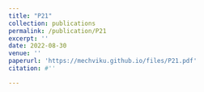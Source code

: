 ```yaml
---
title: "P21"
collection: publications
permalink: /publication/P21
excerpt: ''
date: 2022-08-30
venue: ''
paperurl: 'https://mechviku.github.io/files/P21.pdf'
citation: #''

---
```


[Download paper here]: (https://mechviku.github.io/files/P21.pdf)






